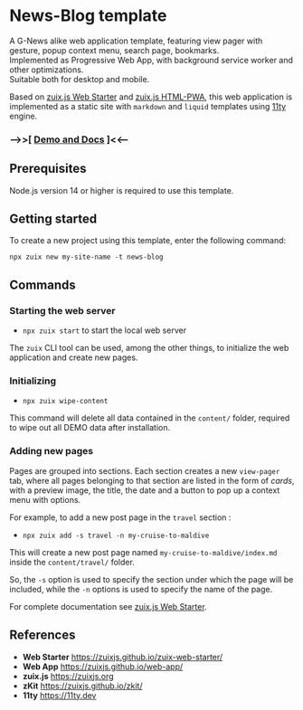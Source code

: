 # News-Blog template
  
A G-News alike  web application template, featuring view pager with gesture, popup context menu, search page, bookmarks.  
Implemented as Progressive Web App, with background service worker and other optimizations.  
Suitable both for desktop and mobile.

Based on [zuix.js Web Starter](https://zuixjs.github.io/zuix-web-starter/) and [zuix.js HTML-PWA](#), this web application
is implemented as a static site with `markdown` and `liquid` templates using [11ty](https://11ty.dev) engine.


### --&gt;&gt;[ [Demo and Docs](https://zuixjs.github.io/news-blog/) ]&lt;&lt;--


## Prerequisites

Node.js version 14 or higher is required to use this template.

## Getting started

To create a new project using this template, enter the following command:

```shell
npx zuix new my-site-name -t news-blog
```

## Commands

### Starting the web server

- `npx zuix start` to start the local web server

The `zuix` CLI tool can be used, among the other things, to initialize the web application and create new pages.

### Initializing

- `npx zuix wipe-content`

This command will delete all data contained in the `content/` folder, required to wipe out all DEMO
data after installation.

### Adding new pages

Pages are grouped into sections. Each section creates a new `view-pager` tab, where all pages belonging to that section
are listed in the form of *cards*, with a preview image, the title, the date and a button to pop up a context menu with
options.

For example, to add a new post page in the `travel` section  :
- `npx zuix add -s travel -n my-cruise-to-maldive`

This will create a new post page named `my-cruise-to-maldive/index.md` inside the `content/travel/` folder.

So, the `-s` option is used to specify the section under which the page will be included, while the `-n` options is used to
specify the name of the page.


For complete documentation see [zuix.js Web Starter](https://zuixjs.github.io/zuix-web-starter/).


## References

- **Web Starter** https://zuixjs.github.io/zuix-web-starter/
- **Web App** https://zuixjs.github.io/web-app/
- **zuix.js** https://zuixjs.org
- **zKit** https://zuixjs.github.io/zkit/
- **11ty** https://11ty.dev
